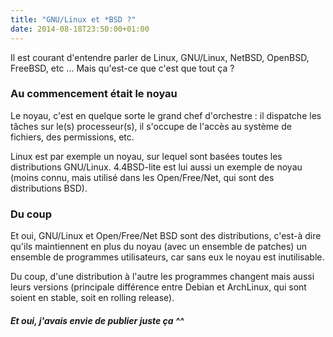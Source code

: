 ```yaml
---
title: "GNU/Linux et *BSD ?"
date: 2014-08-18T23:50:00+01:00
---
```


Il est courant d'entendre parler de Linux, GNU/Linux, NetBSD, OpenBSD, FreeBSD,
etc ... Mais qu'est-ce que c'est que tout ça ?


### Au commencement était le noyau
Le noyau, c'est en quelque sorte le grand chef d'orchestre : il dispatche les
tâches sur le(s) processeur(s), il s'occupe de l'accès au système de fichiers,
des permissions, etc.

Linux est par exemple un noyau, sur lequel sont basées toutes les distributions
GNU/Linux. 4.4BSD-lite est lui aussi un exemple de noyau (moins connu, mais
utilisé dans les Open/Free/Net, qui sont des distributions BSD).


### Du coup
Et oui, GNU/Linux et Open/Free/Net BSD sont des distributions, c'est-à dire
qu'ils maintiennent en plus du noyau (avec un ensemble de patches) un ensemble
de programmes utilisateurs, car sans eux le noyau est inutilisable.

Du coup, d'une distribution à l'autre les programmes changent mais aussi leurs
versions (principale différence entre Debian et ArchLinux, qui sont soient en
stable, soit en rolling release).

##### Et oui, j'avais envie de publier juste ça ^^
